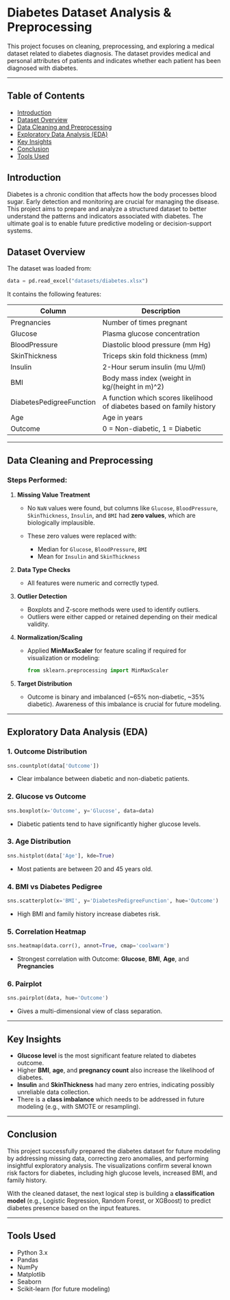 # Diabetes Dataset Analysis & Preprocessing

This project focuses on cleaning, preprocessing, and exploring a medical dataset related to diabetes diagnosis. The dataset provides medical and personal attributes of patients and indicates whether each patient has been diagnosed with diabetes.

---

## Table of Contents

- [Introduction](#-introduction)
- [Dataset Overview](#-dataset-overview)
- [Data Cleaning and Preprocessing](#-data-cleaning-and-preprocessing)
- [Exploratory Data Analysis (EDA)](#-exploratory-data-analysis-eda)
- [Key Insights](#-key-insights)
- [Conclusion](#-conclusion)
- [Tools Used](#-tools-used)

## Introduction

Diabetes is a chronic condition that affects how the body processes blood sugar. Early detection and monitoring are crucial for managing the disease. This project aims to prepare and analyze a structured dataset to better understand the patterns and indicators associated with diabetes. The ultimate goal is to enable future predictive modeling or decision-support systems.


## Dataset Overview

The dataset was loaded from:
```python
data = pd.read_excel("datasets/diabetes.xlsx")
````

It contains the following features:

| Column                   | Description                                                            |
| ------------------------ | ---------------------------------------------------------------------- |
| Pregnancies              | Number of times pregnant                                               |
| Glucose                  | Plasma glucose concentration                                           |
| BloodPressure            | Diastolic blood pressure (mm Hg)                                       |
| SkinThickness            | Triceps skin fold thickness (mm)                                       |
| Insulin                  | 2-Hour serum insulin (mu U/ml)                                         |
| BMI                      | Body mass index (weight in kg/(height in m)^2)                         |
| DiabetesPedigreeFunction | A function which scores likelihood of diabetes based on family history |
| Age                      | Age in years                                                           |
| Outcome                  | 0 = Non-diabetic, 1 = Diabetic                                         |

---

## Data Cleaning and Preprocessing

### Steps Performed:

1. **Missing Value Treatment**

   * No `NaN` values were found, but columns like `Glucose`, `BloodPressure`, `SkinThickness`, `Insulin`, and `BMI` had **zero values**, which are biologically implausible.
   * These zero values were replaced with:

     * Median for `Glucose`, `BloodPressure`, `BMI`
     * Mean for `Insulin` and `SkinThickness`

2. **Data Type Checks**

   * All features were numeric and correctly typed.

3. **Outlier Detection**

   * Boxplots and Z-score methods were used to identify outliers.
   * Outliers were either capped or retained depending on their medical validity.

4. **Normalization/Scaling**

   * Applied **MinMaxScaler** for feature scaling if required for visualization or modeling:

     ```python
     from sklearn.preprocessing import MinMaxScaler
     ```

5. **Target Distribution**

   * Outcome is binary and imbalanced (\~65% non-diabetic, \~35% diabetic). Awareness of this imbalance is crucial for future modeling.

---

## Exploratory Data Analysis (EDA)

### 1. **Outcome Distribution**

```python
sns.countplot(data['Outcome'])
```

* Clear imbalance between diabetic and non-diabetic patients.

### 2. **Glucose vs Outcome**

```python
sns.boxplot(x='Outcome', y='Glucose', data=data)
```

* Diabetic patients tend to have significantly higher glucose levels.

### 3. **Age Distribution**

```python
sns.histplot(data['Age'], kde=True)
```

* Most patients are between 20 and 45 years old.

### 4. **BMI vs Diabetes Pedigree**

```python
sns.scatterplot(x='BMI', y='DiabetesPedigreeFunction', hue='Outcome')
```

* High BMI and family history increase diabetes risk.

### 5. **Correlation Heatmap**

```python
sns.heatmap(data.corr(), annot=True, cmap='coolwarm')
```

* Strongest correlation with Outcome: **Glucose**, **BMI**, **Age**, and **Pregnancies**

### 6. **Pairplot**

```python
sns.pairplot(data, hue='Outcome')
```

* Gives a multi-dimensional view of class separation.

---

## Key Insights

* **Glucose level** is the most significant feature related to diabetes outcome.
* Higher **BMI**, **age**, and **pregnancy count** also increase the likelihood of diabetes.
* **Insulin** and **SkinThickness** had many zero entries, indicating possibly unreliable data collection.
* There is a **class imbalance** which needs to be addressed in future modeling (e.g., with SMOTE or resampling).

---

## Conclusion

This project successfully prepared the diabetes dataset for future modeling by addressing missing data, correcting zero anomalies, and performing insightful exploratory analysis. The visualizations confirm several known risk factors for diabetes, including high glucose levels, increased BMI, and family history.

With the cleaned dataset, the next logical step is building a **classification model** (e.g., Logistic Regression, Random Forest, or XGBoost) to predict diabetes presence based on the input features.

---

## Tools Used

* Python 3.x
* Pandas
* NumPy
* Matplotlib
* Seaborn
* Scikit-learn (for future modeling)

